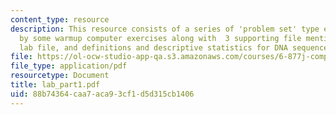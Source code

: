 ```yaml
---
content_type: resource
description: This resource consists of a series of 'problem set' type exercises followed
  by some warmup computer exercises along with  3 supporting file mentioned in the
  lab file, and definitions and descriptive statistics for DNA sequences.
file: https://ol-ocw-studio-app-qa.s3.amazonaws.com/courses/6-877j-computational-evolutionary-biology-fall-2005/88b74364caa7aca93cf1d5d315cb1406_lab_part1.pdf
file_type: application/pdf
resourcetype: Document
title: lab_part1.pdf
uid: 88b74364-caa7-aca9-3cf1-d5d315cb1406
---
```


